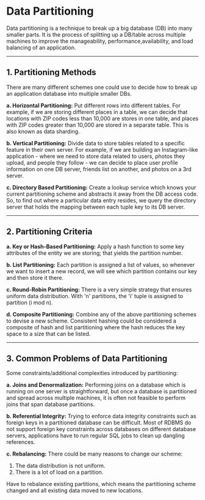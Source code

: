 # Data Partitioning

Data partitioning is a technique to break up a big database (DB) into many smaller parts. It is the process of splitting up a DB/table across multiple machines to improve the manageability, performance,availability, and load balancing of an application.

___

## 1. Partitioning Methods

There are many different schemes one could use to decide how to break up an application database into multiple smaller DBs.

**a. Horizontal Partitioning:** Put different rows into different tables.
For example, if we are storing different places in a table, we can decide that locations with ZIP codes less than 10,000 are stores in one table, and places with ZIP codes greater than 10,000 are stored in a separate table. This is also known as data sharding.

**b. Vertical Partitioning:** Divide data to store tables related to a specific feature in their own server. For example, if we are building an Instagram-like application - where we need to store data related to users, photos they upload, and people they follow - we can decide to place user profile information on one DB server, friends list on another, and photos on a 3rd server.

**c. Directory Based Partitioning:** Create a lookup service which knows your current partitioning scheme and abstracts it away from the DB access code. So, to find out where a particular data entry resides, we query the directory server that holds the mapping between each tuple key to its DB server.

___

## 2. Partitioning Criteria

**a. Key or Hash-Based Partitioning:** Apply a hash function to some key attributes of the entity we are storing; that yields the partition number.

**b. List Partitioning:** Each partition is assigned a list of values, so whenever we want to insert a new record, we will see which partition contains our key and then store it there.

**c. Round-Robin Partitioning:** There is a very simple strategy that ensures uniform data distribution. With 'n' partitions, the 'i' tuple is assigned to partition (i mod n).

**d. Composite Partitioning:** Combine any of the above partitioning schemes to devise a new scheme. Consistent hashing could be considered a composite of hash and list partitioning where the hash reduces the key space to a size that can be listed.

___

## 3. Common Problems of Data Partitioning

Some constraints/additional complexities introduced by partitioning:

**a. Joins and Denormalization:** Performing joins on a database which is running on one server is straightforward, but once a database is partitioned and spread across multiple machines, it is often not feasible to perform joins that span database partitions.

**b. Referential Integrity:** Trying to enforce data integrity constraints such as foreign keys in a partitioned database can be difficult. Most of RDBMS do not support foreign key constraints across databases on different database servers, applications have to run regular SQL jobs to clean up dangling references.

**c. Rebalancing:** There could be many reasons to change our scheme:
1. The data distribution is not uniform.
2. There is a lot of load on a partition.

Have to rebalance existing partitions, which means the partitioning scheme changed and all existing data moved to new locations.
